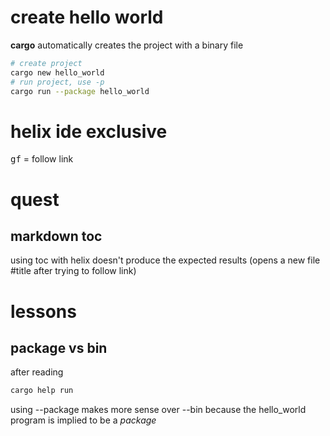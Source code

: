 # create hello world
**cargo** automatically creates the project with a binary file

```bash
# create project
cargo new hello_world
# run project, use -p
cargo run --package hello_world
```

# helix ide exclusive
<kbd>g</kbd><kbd>f</kbd> = follow link

# quest
## markdown toc
using toc with helix doesn't produce the expected results (opens a new file #title after trying to follow link)

# lessons
## package vs bin
after reading
```bash
cargo help run
```
using --package makes more sense over --bin because the hello_world program is implied to be a *package*
